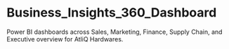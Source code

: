 # Business_Insights_360_Dashboard
 Power BI dashboards across Sales, Marketing, Finance, Supply Chain, and Executive overview for AtliQ Hardwares.
